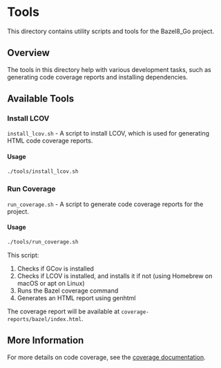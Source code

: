 # Tools

This directory contains utility scripts and tools for the Bazel8_Go project.

## Overview

The tools in this directory help with various development tasks, such as generating code coverage reports and installing dependencies.

## Available Tools

### Install LCOV

`install_lcov.sh` - A script to install LCOV, which is used for generating HTML code coverage reports.

#### Usage

```bash
./tools/install_lcov.sh
```

### Run Coverage

`run_coverage.sh` - A script to generate code coverage reports for the project.

#### Usage

```bash
./tools/run_coverage.sh
```

This script:
1. Checks if GCov is installed
2. Checks if LCOV is installed, and installs it if not (using Homebrew on macOS or apt on Linux)
3. Runs the Bazel coverage command
4. Generates an HTML report using genhtml

The coverage report will be available at `coverage-reports/bazel/index.html`.

## More Information

For more details on code coverage, see the [coverage documentation](../DOCS/COVERAGE.md).

